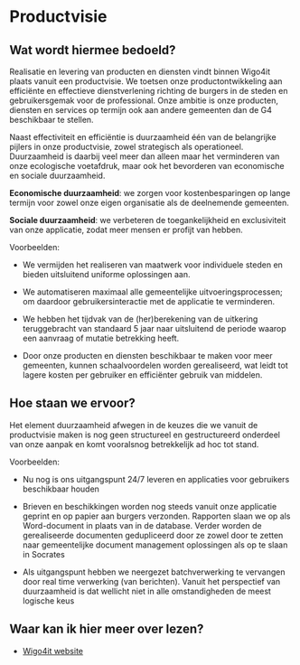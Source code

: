 # Productvisie

## Wat wordt hiermee bedoeld?
Realisatie en levering van producten en diensten vindt binnen Wigo4it plaats vanuit een productvisie. We toetsen onze productontwikkeling aan efficiënte en effectieve dienstverlening richting de burgers in de steden en gebruikersgemak voor de professional. Onze ambitie is onze producten, diensten en services op termijn ook aan andere gemeenten dan de G4 beschikbaar te stellen.


Naast effectiviteit en efficiëntie is duurzaamheid één van de belangrijke pijlers in onze productvisie, zowel strategisch als operationeel. Duurzaamheid is daarbij veel meer dan alleen maar het verminderen van onze ecologische voetafdruk, maar ook het bevorderen van economische en sociale duurzaamheid.


**Economische duurzaamheid**: we zorgen voor kostenbesparingen op lange termijn voor zowel onze eigen organisatie als de deelnemende gemeenten.

**Sociale duurzaamheid**: we verbeteren de toegankelijkheid en exclusiviteit van onze applicatie, zodat meer mensen er profijt van hebben.


Voorbeelden:

- We vermijden het realiseren van maatwerk voor individuele steden en bieden uitsluitend uniforme oplossingen aan.

- We automatiseren maximaal alle gemeentelijke uitvoeringsprocessen; om daardoor gebruikersinteractie met de applicatie te verminderen.

- We hebben het tijdvak van de (her)berekening van de uitkering teruggebracht van standaard 5 jaar naar uitsluitend de periode waarop een aanvraag of mutatie betrekking heeft.

- Door onze producten en diensten beschikbaar te maken voor meer gemeenten, kunnen schaalvoordelen worden gerealiseerd, wat leidt tot lagere kosten per gebruiker en efficiënter gebruik van middelen.

## Hoe staan we ervoor?
Het element duurzaamheid afwegen in de keuzes die we vanuit de productvisie maken is nog geen structureel en gestructureerd onderdeel van onze aanpak en komt vooralsnog betrekkelijk ad hoc tot stand.


Voorbeelden:

- Nu nog is ons uitgangspunt 24/7 leveren en applicaties voor gebruikers beschikbaar houden

- Brieven en beschikkingen worden nog steeds vanuit onze applicatie geprint en op papier aan burgers verzonden. Rapporten slaan we op als Word-document in plaats van in de database. Verder worden de gerealiseerde documenten gedupliceerd door ze zowel door te zetten naar gemeentelijke document management oplossingen als op te slaan in Socrates

- Als uitgangspunt hebben we neergezet batchverwerking te vervangen door real time verwerking (van berichten). Vanuit het perspectief van duurzaamheid is dat wellicht niet in alle omstandigheden de meest logische keus

## Waar kan ik hier meer over lezen?
- <a href="https://www.wigo4it.nl/?utm=duurzaamheidsradar">Wigo4it website</a>







